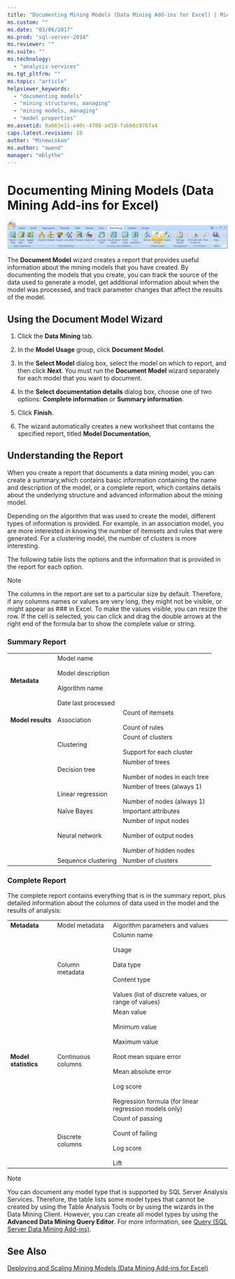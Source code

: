 ```yaml
---
title: "Documenting Mining Models (Data Mining Add-ins for Excel) | Microsoft Docs"
ms.custom: ""
ms.date: "03/06/2017"
ms.prod: "sql-server-2014"
ms.reviewer: ""
ms.suite: ""
ms.technology: 
  - "analysis-services"
ms.tgt_pltfrm: ""
ms.topic: "article"
helpviewer_keywords: 
  - "documenting models"
  - "mining structures, managing"
  - "mining models, managing"
  - "model properties"
ms.assetid: 0a663e11-e40c-4708-ad18-fabb6c976fa4
caps.latest.revision: 18
author: "Minewiskan"
ms.author: "owend"
manager: "mblythe"
---
```

# Documenting Mining Models (Data Mining Add-ins for Excel)
  ![Document Model button, Data Mining ribbon](../../2014/analysis-services/media/dmc-docmodel.gif "Document Model button, Data Mining ribbon")  
  
 The **Document Model** wizard creates a report that provides useful information about the mining models that you have created. By documenting the models that you create, you can track the source of the data used to generate a model, get additional information about when the model was processed, and track parameter changes that affect the results of the model.  
  
## Using the Document Model Wizard  
  
1.  Click the **Data Mining** tab.  
  
2.  In the **Model Usage** group, click **Document Model**.  
  
3.  In the **Select Model** dialog box, select the model on which to report, and then click **Next**. You must run the **Document Model** wizard separately for each model that you want to document.  
  
4.  In the **Select documentation details** dialog box, choose one of two options: **Complete information** or **Summary information**.  
  
5.  Click **Finish**.  
  
6.  The wizard automatically creates a new worksheet that contains the specified report, titled **Model Documentation**,  
  
## Understanding the Report  
 When you create a report that documents a data mining model, you can create a summary,which contains basic information containing the name and description of the model, or a complete report, which contains details about the underlying structure and advanced information about the mining model.  
  
 Depending on the algorithm that was used to create the model, different types of information is provided. For example, in an association model, you are more interested in knowing the number of itemsets and rules that were generated. For a clustering model, the number of clusters is more interesting.  
  
 The following table lists the options and the information that is provided in the report for each option.  
  
> [!NOTE]  
>  The columns in the report are set to a particular size by default. Therefore, if any columns names or values are very long, they might not be visible, or might appear as ### in Excel. To make the values visible, you can resize the row. If the cell is selected, you can click and drag the double arrows at the right end of the formula bar to show the complete value or string.  
  
### Summary Report  
  
||||  
|-|-|-|  
|**Metadata**|Model name<br /><br /> Model description<br /><br /> Algorithm name<br /><br /> Date last processed||  
|**Model results**|Association|Count of itemsets<br /><br /> Count of rules|  
||Clustering|Count of clusters<br /><br /> Support for each cluster|  
||Decision tree|Number of trees<br /><br /> Number of nodes in each tree|  
||Linear regression|Number of trees (always 1)<br /><br /> Number of nodes (always 1)|  
||Naïve Bayes|Important attributes|  
||Neural network|Number of input nodes<br /><br /> Number of output nodes<br /><br /> Number of hidden nodes|  
||Sequence clustering|Number of clusters|  
  
### Complete Report  
 The complete report contains everything that is in the summary report, plus  detailed information about the columns of data used in the model and the results of analysis:  
  
||||  
|-|-|-|  
|**Metadata**|Model metadata|Algorithm parameters and values|  
||Column metadata|Column name<br /><br /> Usage<br /><br /> Data type<br /><br /> Content type<br /><br /> Values (list of discrete values, or range of values)|  
|**Model statistics**|Continuous columns|Mean value<br /><br /> Minimum value<br /><br /> Maximum value<br /><br /> Root mean square error<br /><br /> Mean absolute error<br /><br /> Log score<br /><br /> Regression formula (for linear regression models only)|  
||Discrete columns|Count of passing<br /><br /> Count of failing<br /><br /> Log score<br /><br /> Lift|  
  
> [!NOTE]  
>  You can document any model type that is supported by SQL Server Analysis Services. Therefore, the table lists some model types that cannot be created by using the Table Analysis Tools or by using the wizards in the Data Mining Client. However, you can create all model types by using the **Advanced Data Mining Query Editor**. For more information, see [Query &#40;SQL Server Data Mining Add-ins&#41;](../../2014/analysis-services/query-sql-server-data-mining-add-ins.md).  
  
## See Also  
 [Deploying and Scaling Mining Models &#40;Data Mining Add-ins for Excel&#41;](../../2014/analysis-services/deploying-and-scaling-mining-models-data-mining-add-ins-for-excel.md)  
  
  